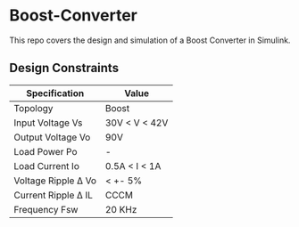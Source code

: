 # Boost-Converter
This repo covers the design and simulation of a Boost Converter in Simulink.

## Design Constraints

| Specification | Value |
| ----------- | ----------- |
| Topology      | Boost       |
| Input Voltage Vs  | 30V < V < 42V  |
| Output Voltage Vo  | 90V  |
| Load Power  Po | -  |
| Load Current  Io | 0.5A < I < 1A  |
| Voltage Ripple  &Delta; Vo | < +- 5%  |
| Current Ripple  &Delta; IL | CCCM  |
| Frequency Fsw | 20 KHz  |


